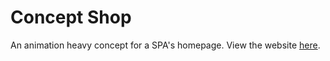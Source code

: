 # Concept Shop

An animation heavy concept for a SPA's homepage.
View the website [here](https://concept.project.hirbu.ro/).
